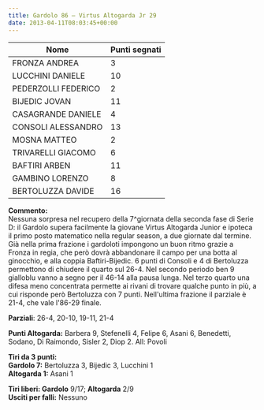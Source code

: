 ```yaml
---
title: Gardolo 86 – Virtus Altogarda Jr 29
date: 2013-04-11T08:03:45+00:00
---
```

| **Nome** | **Punti segnati** |
| -------- | ----------------- |
| FRONZA ANDREA | 3 |
| LUCCHINI DANIELE | 10 |
| PEDERZOLLI FEDERICO | 2 |
| BIJEDIC JOVAN | 11 |
| CASAGRANDE DANIELE | 4 |
| CONSOLI ALESSANDRO | 13 |
| MOSNA MATTEO | 2 |
| TRIVARELLI GIACOMO | 6 |
| BAFTIRI ARBEN | 11 |
| GAMBINO LORENZO | 8 |
| BERTOLUZZA DAVIDE | 16 |

**Commento:**  
Nessuna sorpresa nel recupero della 7^giornata della seconda fase di Serie D: il Gardolo supera facilmente la giovane Virtus Altogarda Junior e ipoteca il primo posto matematico nella regular season, a due giornate dal termine. Già nella prima frazione i gardoloti impongono un buon ritmo grazie a Fronza in regia, che però dovrà abbandonare il campo per una botta al ginocchio, e alla coppia Baftiri-Bijedic. 6 punti di Consoli e 4 di Bertoluzza permettono di chiudere il quarto sul 26-4. Nel secondo periodo ben 9 gialloblu vanno a segno per il 46-14 alla pausa lunga. Nel terzo quarto una difesa meno concentrata permette ai rivani di trovare qualche punto in più, a cui risponde però Bertoluzza con 7 punti. Nell'ultima frazione il parziale è 21-4, che vale l'86-29 finale.

**Parziali**: 26-4, 20-10, 19-11, 21-4

**Punti Altogarda:** Barbera 9, Stefenelli 4, Felipe 6, Asani 6, Benedetti, Sodano, Di Raimondo, Sisler 2, Diop 2. All: Povoli

**Tiri da 3 punti:**  
**Gardolo 7:** Bertoluzza 3, Bijedic 3, Lucchini 1  
**Altogarda 1:** Asani 1

**Tiri liberi: Gardolo** 9/17; **Altogarda** 2/9  
**Usciti per falli:** Nessuno